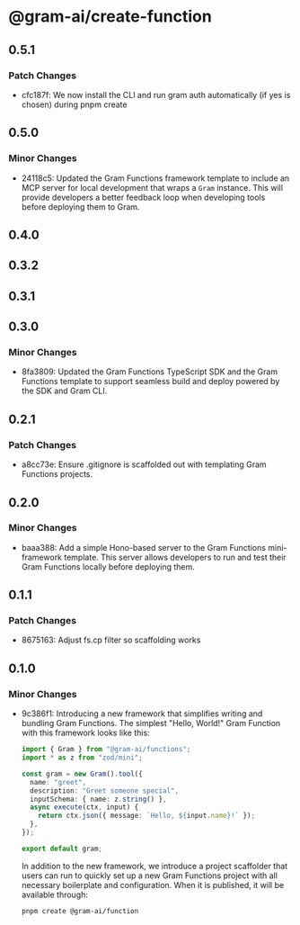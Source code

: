 # @gram-ai/create-function

## 0.5.1

### Patch Changes

- cfc187f: We now install the CLI and run gram auth automatically (if yes is chosen) during pnpm create

## 0.5.0

### Minor Changes

- 24118c5: Updated the Gram Functions framework template to include an MCP server for local
  development that wraps a `Gram` instance. This will provide developers a better
  feedback loop when developing tools before deploying them to Gram.

## 0.4.0

## 0.3.2

## 0.3.1

## 0.3.0

### Minor Changes

- 8fa3809: Updated the Gram Functions TypeScript SDK and the Gram Functions template to
  support seamless build and deploy powered by the SDK and Gram CLI.

## 0.2.1

### Patch Changes

- a8cc73e: Ensure .gitignore is scaffolded out with templating Gram Functions projects.

## 0.2.0

### Minor Changes

- baaa388: Add a simple Hono-based server to the Gram Functions mini-framework template.
  This server allows developers to run and test their Gram Functions locally
  before deploying them.

## 0.1.1

### Patch Changes

- 8675163: Adjust fs.cp filter so scaffolding works

## 0.1.0

### Minor Changes

- 9c386f1: Introducing a new framework that simplifies writing and bundling Gram Functions.
  The simplest "Hello, World!" Gram Function with this framework looks like this:

  ```typescript
  import { Gram } from "@gram-ai/functions";
  import * as z from "zod/mini";

  const gram = new Gram().tool({
    name: "greet",
    description: "Greet someone special",
    inputSchema: { name: z.string() },
    async execute(ctx, input) {
      return ctx.json({ message: `Hello, ${input.name}!` });
    },
  });

  export default gram;
  ```

  In addition to the new framework, we introduce a project scaffolder that users
  can run to quickly set up a new Gram Functions project with all necessary
  boilerplate and configuration. When it is published, it will be available
  through:

  ```
  pnpm create @gram-ai/function
  ```
